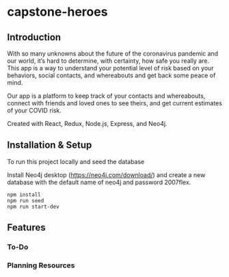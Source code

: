 # capstone-heroes

## Introduction
With so many unknowns about the future of the coronavirus pandemic and our world, it’s hard to determine, with certainty, how safe you really are. This app is a way to understand your potential level of risk based on your behaviors, social contacts, and whereabouts and get back some peace of mind.

Our app is a platform to keep track of your contacts and whereabouts, connect with friends and loved ones to see theirs, and get current estimates of your COVID risk.

Created with React, Redux, Node.js, Express, and Neo4j.

## Installation & Setup
To run this project locally and seed the database

Install Neo4j desktop (https://neo4j.com/download/) and create a new database with the default name of neo4j and password 2007flex.

```
npm install
npm run seed
npm run start-dev
```

## Features

### To-Do

### Planning Resources


